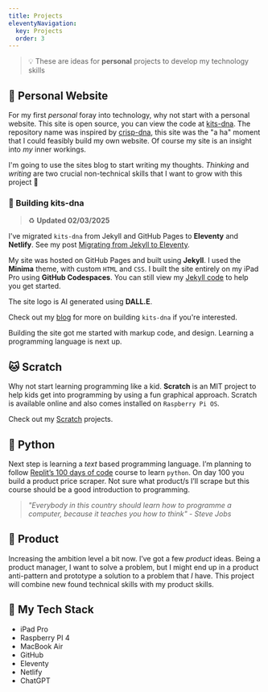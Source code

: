 ```yaml
---
title: Projects
eleventyNavigation:
  key: Projects
  order: 3
---
```


> :bulb: These are ideas for **personal** projects to develop my technology skills
  
## :man: Personal Website

For my first *personal* foray into technology, why not start with a personal website. This site is open source, you can view the code at [kits-dna](https://github.com/makendon/kits-dna). The repository name was inspired by [crisp-dna](https://dna.crisp.se/docs/index.html), this site was the "a ha" moment that I could feasibly build my own website. Of course my site is an insight into *my* inner workings.

I'm going to use the sites blog to start writing my thoughts. *Thinking* and *writing* are two crucial non-technical skills that I want to grow with this project :thought_balloon:

### :construction_worker: Building kits-dna

> :recycle: **Updated 02/03/2025**

I've migrated `kits-dna` from Jekyll and GitHub Pages to **Eleventy** and **Netlify**. See my post [Migrating from Jekyll to Eleventy](/migrating-from-jekyll-to-eleventy).

My site was hosted on GitHub Pages and built using **Jekyll**. I used the **Minima** theme, with custom `HTML` and `CSS`. I built the site entirely on my iPad Pro using **GitHub Codespaces**. You can still view my [Jekyll code](https://github.com/makendon/kits-dna/tree/jekyll) to help you get started.

The site logo is AI generated using **DALL.E**.

Check out my [blog](/blog) for more on building `kits-dna` if you're interested.

Building the site got me started with markup code, and design. Learning a programming language is next up.

## :cat: Scratch

Why not start learning programming like a kid. **Scratch** is an MIT project to help kids get into programming by using a fun graphical approach. Scratch is available online and also comes installed on `Raspberry Pi OS`.

Check out my [Scratch](/scratch) projects.

## :snake: Python

Next step is learning a *text* based programming language. I’m planning to follow [Replit’s 100 days of code](https://replit.com/learn/100-days-of-python) course to learn `python`. On day 100 you build a product price scraper. Not sure what product/s I’ll scrape but this course should be a good introduction to programming.

> *"Everybody in this country should learn how to programme a computer, because it teaches you how to think" - Steve Jobs*

## :gift: Product

Increasing the ambition level a bit now. I’ve got a few *product* ideas. Being a product manager, I want to solve a problem, but I might end up in a product anti-pattern and prototype a solution to a problem that *I* have. This project will combine new found technical skills with my product skills.

## :robot: My Tech Stack

- iPad Pro
- Raspberry PI 4
- MacBook Air
- GitHub
- Eleventy
- Netlify
- ChatGPT
